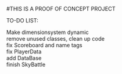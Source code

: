 #THIS IS A PROOF OF CONCEPT PROJECT


TO-DO LIST:


Make dimensionsystem dynamic<br>
remove unused classes, clean up code<br>
fix Scoreboard and name tags<br>
fix PlayerData<br>
add DataBase<br>
finish SkyBattle

